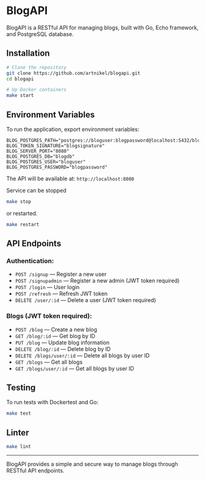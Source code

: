 # BlogAPI

BlogAPI is a RESTful API for managing blogs, built with Go, Echo framework, and PostgreSQL database.

## Installation

```bash
# Clone the repository
git clone https://github.com/artnikel/blogapi.git
cd blogapi

# Up Docker containers
make start
```

## Environment Variables

To run the application, export environment variables:

```
BLOG_POSTGRES_PATH="postgres://bloguser:blogpassword@localhost:5432/blogdb"
BLOG_TOKEN_SIGNATURE="blogsignature"
BLOG_SERVER_PORT="8080"
BLOG_POSTGRES_DB="blogdb"
BLOG_POSTGRES_USER="bloguser"
BLOG_POSTGRES_PASSWORD="blogpassword"
```


The API will be available at: `http://localhost:8080`

Service can be stopped 
```bash
make stop
```
or restarted.
```bash
make restart
```

## API Endpoints

### Authentication:

* `POST /signup` — Register a new user
* `POST /signupadmin` — Register a new admin (JWT token required)
* `POST /login` — User login
* `POST /refresh` — Refresh JWT token
* `DELETE /user/:id` — Delete a user (JWT token required)

### Blogs (JWT token required):

* `POST /blog` — Create a new blog 
* `GET /blog/:id` — Get blog by ID 
* `PUT /blog` — Update blog information 
* `DELETE /blog/:id` — Delete blog by ID 
* `DELETE /blogs/user/:id` — Delete all blogs by user ID 
* `GET /blogs` — Get all blogs 
* `GET /blogs/user/:id` — Get all blogs by user ID 


## Testing

To run tests with Dockertest and Go:

```bash
make test
```

## Linter


```bash
make lint
```


---

BlogAPI provides a simple and secure way to manage blogs through RESTful API endpoints. 
